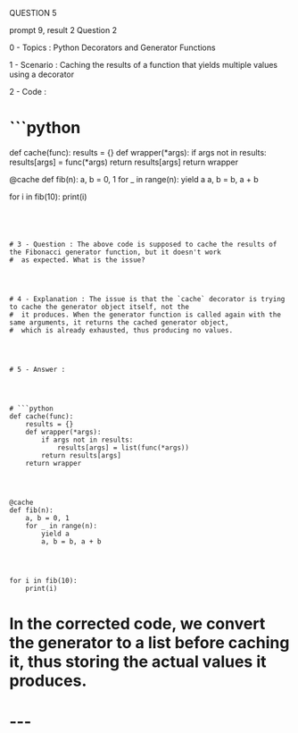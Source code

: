 QUESTION 5


 prompt 9, result 2
 Question 2




 0 - Topics : Python Decorators and Generator Functions




 1 - Scenario : Caching the results of a function that yields multiple values using a decorator




 2 - Code :




# ```python
def cache(func):
    results = {}
    def wrapper(*args):
        if args not in results:
            results[args] = func(*args)
        return results[args]
    return wrapper




@cache
def fib(n):
    a, b = 0, 1
    for _ in range(n):
        yield a
        a, b = b, a + b




for i in fib(10):
    print(i)
```




# 3 - Question : The above code is supposed to cache the results of the Fibonacci generator function, but it doesn't work
#  as expected. What is the issue?




# 4 - Explanation : The issue is that the `cache` decorator is trying to cache the generator object itself, not the
#  it produces. When the generator function is called again with the same arguments, it returns the cached generator object,
#  which is already exhausted, thus producing no values.




# 5 - Answer :




# ```python
def cache(func):
    results = {}
    def wrapper(*args):
        if args not in results:
            results[args] = list(func(*args))
        return results[args]
    return wrapper




@cache
def fib(n):
    a, b = 0, 1
    for _ in range(n):
        yield a
        a, b = b, a + b




for i in fib(10):
    print(i)
```




# In the corrected code, we convert the generator to a list before caching it, thus storing the actual values it produces.




# ---
